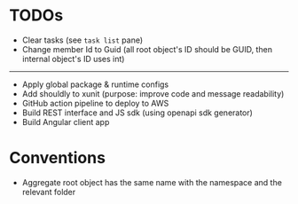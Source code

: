 # TODOs

- Clear tasks (see `task list` pane)
- Change member Id to Guid (all root object's ID should be GUID, then internal
  object's ID uses int)

---

- Apply global package & runtime configs
- Add shouldly to xunit (purpose: improve code and message readability)
- GitHub action pipeline to deploy to AWS
- Build REST interface and JS sdk (using openapi sdk generator)
- Build Angular client app

# Conventions

- Aggregate root object has the same name with the namespace and the relevant folder